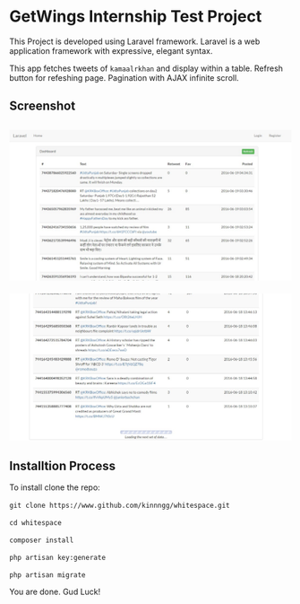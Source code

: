 # GetWings Internship Test Project

This Project is developed using Laravel framework.
Laravel is a web application framework with expressive, elegant syntax.

This app fetches tweets of `kamaalrkhan` and display within a table.
Refresh button for refeshing page.
Pagination with AJAX infinite scroll.

## Screenshot
![Screenshot1](/storage/1.jpg?raw=true "Screenshot 1")
-------------------------------------------------------------------
![Screenshot2](/storage/2.jpg?raw=true "Screenshot 2")

## Installtion Process

To install clone the repo:

``git clone https://www.github.com/kinnngg/whitespace.git``

``cd whitespace``

``composer install``

``php artisan key:generate``

``php artisan migrate``

You are done. Gud Luck!